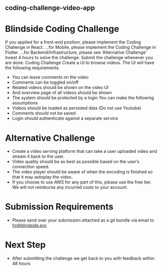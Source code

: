 ## coding-challenge-video-app

# Blindside Coding Challenge
If you applied for a front-end position, please implement the Coding Challenge in React.
…for Mobile, please implement the Coding Challenge in Flutter.
…for Backend/Infrastructure, please see ‘Alternative Challenge’
Invest 4 hours to solve the challenge. Submit the challenge whenever you are done.
Coding Challenge
Create a UI to browse videos. The UI will have the following requirements:
- You can leave comments on the video
- Comments can be toggled on/off
- Related videos should be shown on the video UI
- And overview page of all videos should be shown
- The system should be protected by a login
You can make the following assumptions
- Videos should be loaded as persisted data (Do not use Youtube)
- Comments should not be saved
- Login should authenticate against a separate service
# Alternative Challenge
- Create a video serving platform that can take a user uploaded video and stream it back to the
user.
- Video quality should be as best as possible based on the user’s connection speed.
- The video player should be aware of when the encoding is finished so that it may autoplay the
video.
- If you choose to use AWS for any part of this, please use the free tier. We will not reimburse any
incurred costs to your account.
# Submission Requirements
- Please send over your submission attached as a git bundle via email to hr@blindside.pro
# Next Step
- After submitting the challenge we get back to you with feedback within 48 hours
